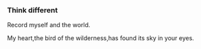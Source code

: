 ### Think different

Record myself and the world.

My heart,the bird of the wilderness,has found its sky in your eyes.
